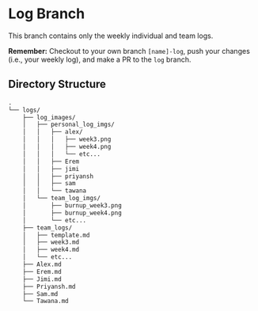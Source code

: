 # Log Branch

This branch contains only the weekly individual and team logs.

**Remember:** Checkout to your own branch `[name]-log`, push your changes (i.e., your weekly log), and make a PR to the `log` branch.


## Directory Structure
``` txt
.
└── logs/
    ├── log_images/
    │   ├── personal_log_imgs/
    │   │   ├── alex/
    │   │   │   ├── week3.png
    │   │   │   ├── week4.png
    │   │   │   └── etc...
    │   │   ├── Erem
    │   │   ├── jimi
    │   │   ├── priyansh
    │   │   ├── sam
    │   │   └── tawana
    │   └── team_log_imgs/
    │       ├── burnup_week3.png
    │       ├── burnup_week4.png
    │       └── etc...
    ├── team_logs/
    │   ├── template.md
    │   ├── week3.md
    │   ├── week4.md
    │   └── etc...
    ├── Alex.md
    ├── Erem.md
    ├── Jimi.md
    ├── Priyansh.md
    ├── Sam.md
    └── Tawana.md
```